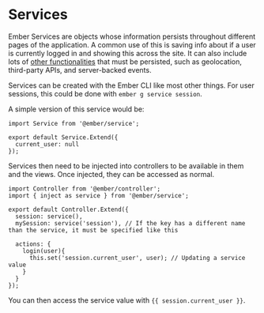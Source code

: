 # Services

Ember Services are objects whose information persists throughout different pages of the application. A common use of this is saving info about if a user is currently logged in and showing this across the site. It can also include lots of [other functionalities](https://guides.emberjs.com/v2.1.0/applications/services/) that must be persisted, such as geolocation, third-party APIs, and server-backed events.

Services can be created with the Ember CLI like most other things. For user sessions, this could be done with `ember g service session`.

A simple version of this service would be:

```
import Service from '@ember/service';

export default Service.Extend({
  current_user: null
});
```

Services then need to be injected into controllers to be available in them and the views. Once injected, they can be accessed as normal.

```
import Controller from '@ember/controller';
import { inject as service } from '@ember/service';

export default Controller.Extend({
  session: service(),
  mySession: service('session'), // If the key has a different name than the service, it must be specified like this

  actions: {
    login(user){
      this.set('session.current_user', user); // Updating a service value
    }
  }
});
```

You can then access the service value with `{{ session.current_user }}`.
